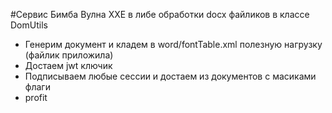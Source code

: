 #Сервис Бимба
Вулна XXE в либе обработки docx файликов в классе DomUtils
- Генерим документ и кладем в word/fontTable.xml полезную нагрузку (файлик приложила)
- Достаем jwt ключик 
- Подписываем любые сессии и достаем из документов с масиками флаги 
- profit